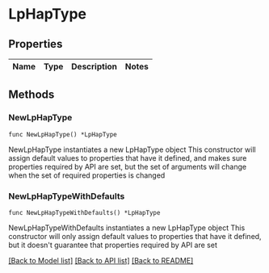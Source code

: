 # LpHapType

## Properties

Name | Type | Description | Notes
------------ | ------------- | ------------- | -------------

## Methods

### NewLpHapType

`func NewLpHapType() *LpHapType`

NewLpHapType instantiates a new LpHapType object
This constructor will assign default values to properties that have it defined,
and makes sure properties required by API are set, but the set of arguments
will change when the set of required properties is changed

### NewLpHapTypeWithDefaults

`func NewLpHapTypeWithDefaults() *LpHapType`

NewLpHapTypeWithDefaults instantiates a new LpHapType object
This constructor will only assign default values to properties that have it defined,
but it doesn't guarantee that properties required by API are set


[[Back to Model list]](../README.md#documentation-for-models) [[Back to API list]](../README.md#documentation-for-api-endpoints) [[Back to README]](../README.md)


